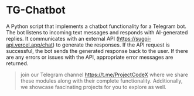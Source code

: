 # TG-Chatbot


A Python script that implements a chatbot functionality for a Telegram bot. The bot listens to incoming text messages and responds with AI-generated replies. It communicates with an external API (https://sugoi-api.vercel.app/chat) to generate the responses. If the API request is successful, the bot sends the generated response back to the user. If there are any errors or issues with the API, appropriate error messages are returned.


> join our Telegram channel https://t.me/ProjectCodeX
where we share these modules along with their complete functionality. Additionally, we showcase fascinating projects for you to explore as well.

